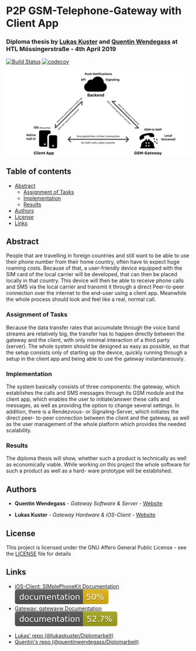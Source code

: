 # P2P GSM-Telephone-Gateway with Client App

### Diploma thesis by [Lukas Kuster](https://github.com/lukaskuster) and [Quentin Wendegass](https://github.com/quentinwendegass) at HTL Mössingerstraße - 4th April 2019

[![Build Status](https://travis-ci.com/quentinwendegass/Diplomarbeit.svg?token=dapxrGe5xD9gN2KPEJf5&branch=master)](https://travis-ci.com/quentinwendegass/Diplomarbeit)
[![codecov](https://codecov.io/gh/quentinwendegass/Diplomarbeit/branch/master/graph/badge.svg?token=Fio1N3aKtm)](https://codecov.io/gh/quentinwendegass/Diplomarbeit)

![Diagram depicting service structure](docs/diagrams-thesis/service-structure.png)

## Table of contents

- [Abstract](#abstract)
  - [Assignment of Tasks](#assignment-of-tasks)
  - [Implementation](#implementation)
  - [Results](#results)
- [Authors](#authors)
- [License](#license)
- [Links](#links)

## Abstract

People that are travelling in foreign countries and still want to be able to use their phone number from their home country, often have to expect huge roaming costs. Because of that, a user-friendly device equipped with the SIM card of the local carrier will be developed, that can then be placed locally in that country. This device will then be able to receive phone calls and SMS via the local carrier and transmit it through a direct Peer-to-peer connection over the internet to the end-user using a client app. Meanwhile the whole process should look and feel like a real, normal call.

### Assignment of Tasks

Because the data transfer rates that accumulate through the voice band streams are relatively big, the transfer has to happen directly between the gateway and the client, with only minimal interaction of a third party (server). The whole system should be designed as easy as possible, so that the setup consists only of starting up the device, quickly running through a setup in the client app and being able to use the gateway instantaneously.

### Implementation

The system basically consists of three components: the gateway, which establishes the calls and SMS messages through its GSM module and the client app, which enables the user to initiate/answer these calls and messages, as well as providing the option to change several settings. In addition, there is a Rendezvous- or Signaling-Server, which initiates the direct peer- to-peer connection between the client and the gateway, as well as the user management of the whole platform which provides the needed scalability.

### Results

The diploma thesis will show, whether such a product is technically as well as economically viable. While working on this project the whole software for such a product as well as a hard- ware prototype will be established.

## Authors

- **Quentin Wendegass** - _Gateway Software & Server_ - [Website](https://wendegass.com)

- **Lukas Kuster** - _Gateway Hardware & iOS-Client_ - [Website](https://lukaskuster.com)

## License

This project is licensed under the GNU Affero General Public License - see the [LICENSE](LICENSE) file for details

## Links

- [iOS-Client: SIMplePhoneKit Documentation](https://lukaskuster.github.io/Diplomarbeit/code-docs/client-ios/) ![SIMplePhoneKit Coverage](docs/code-docs/client-ios/badge.svg)
- [Gateway: gatewayw Documentation](https://quentinwendegass.github.io/Diplomarbeit/code-docs/gatewayw/html/) ![gatewayw Coverage](docs/code-docs/gatewayw/badge.svg)

* [Lukas' repo (@lukaskuster/Diplomarbeit)](https://github.com/lukaskuster/Diplomarbeit)
* [Quentin's repo (@quentinwendegass/Diplomarbeit)](https://github.com/quentinwendegass/Diplomarbeit)
